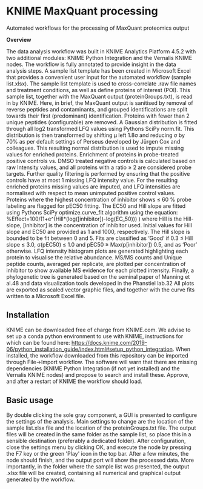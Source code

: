 # KNIME MaxQuant processing
Automated workflows for the processing of MaxQuant proteomics output

**Overview** 

The data analysis workflow was built in KNIME Analytics Platform 4.5.2 with two additional modules: KNIME Python Integration and the Vernalis KNIME nodes. The workflow is fully annotated to provide insight in the data analysis steps. A sample list template has been created in Microsoft Excel that provides a convenient user input for the automated workflow (sample list.xlsx). The sample list template is used to cross-correlate .raw file names and treatment conditions, as well as define proteins of interest (POI). This sample list, together with the MaxQuant output (proteinGroups.txt), is read in by KNIME. Here, in brief, the MaxQuant output is sanitised by removal of reverse peptides and contaminants, and grouped identifications are split towards their first (predominant) identification. Proteins with fewer than 2 unique peptides (configurable) are removed. A Gaussian distribution is fitted through all log2 transformed LFQ values using Pythons SciPy norm.fit. This distribution is then transformed by shifting µ left 1.8σ and reducing σ by 70% as per default settings of Perseus developed by Jürgen Cox and colleagues. This resulting normal distribution is used to impute missing values for enriched proteins. Enrichment of proteins in probe-treated positive controls vs. DMSO treated negative controls is calculated based on raw Intensity values, and all proteins with a ratio ≥ 2 are considered probe targets. Further quality filtering is performed by ensuring that the positive controls have at most 1 missing LFQ intensity value. For the resulting enriched proteins missing values are imputed, and LFQ intensities are normalised with respect to mean unimputed positive control values. Proteins where the highest concentration of inhibitor shows ≤ 60 % probe labeling are flagged for pEC50 fitting. The EC50 and Hill slope are fitted using Pythons SciPy optimize.curve_fit algorithm using the equation:
%Effect=100/(1+e^(Hill*(log⁡([inhibitor])-log⁡(EC_50))) )
where Hill is the Hill-slope, [inhibitor] is the concentration of inhibitor used. Initial values for Hill slope and EC50 are provided as 1 and 1000, respectively. The Hill slope is bounded to be fit between 0 and 5. Fits are classified as ‘Good’ if 0.3 ≤ Hill slope ≤ 3.0, σ(pEC50) ≤ 1.0 and pEC50 ≥ Max(p[inhibitor]) 0.5, and as ‘Poor’ otherwise. LFQ intensity histogram plots are generated highlighting each protein to visualise the relative abundance. MS/MS counts and Unique peptide counts, averaged per replicate, are plotted per concentration of inhibitor to show available MS evidence for each plotted intensity. Finally, a phylogenetic tree is generated based on the seminal paper of Manning et al.48 and data visualization tools developed in the Phanstiel lab.32 All plots are exported as scaled vector graphic files, and together with the curve fits written to a Microsoft Excel file. 

## Installation
KNIME can be downloaded free of charge from KNIME.com. We advise to set up a conda python environment to use with KNIME, instructions for which can be found here: https://docs.knime.com/2019-06/python_installation_guide/index.html#setup_python_integration. When installed, the workflow downloaded from this repository can be imported through File->Import workflow. The software will warn that there are missing dependencies (KNIME Python Integration (if not yet installed) and the Vernalis KNIME nodes) and propose to search and install these. Approve, and after a restart of KNIME the workflow should load. 

## Basic usage
By double clicking the sole gray component, a GUI is presented to configure the settings of the analysis. Main settings to change are the location of the sample list.xlsx file and the location of the proteinGroups.txt file. The output files will be created in the same folder as the sample list, so place this in a sensible destination (preferably a dedicated folder). After configuration, close the settings menu by clicking OK, and execute the node by pressing the F7 key or the green 'Play' icon in the top bar. After a few minutes, the node should finish, and the output port will show the processed data. More importantly, in the folder where the sample list was presented, the output .xlsx file will be created, containing all numerical and graphical output generated by the workflow. 
